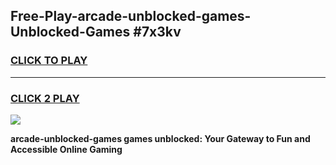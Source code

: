 
## Free-Play-arcade-unblocked-games-Unblocked-Games #7x3kv
<h3>
<a href="https://news.freeplayer.one?title=arcade-unblocked-games&ref=8M">CLICK TO PLAY</a></h3>
<hr>

<h3>
<a href="https://news.freeplayer.one?title=arcade-unblocked-games&ref=8M">CLICK 2 PLAY</a>
  
</h3>

<a href="https://news.freeplayer.one?title=arcade-unblocked-games&ref=8M"><img src="https://clearcache.store/games.png"></a>


**arcade-unblocked-games games unblocked: Your Gateway to Fun and Accessible Online Gaming**
